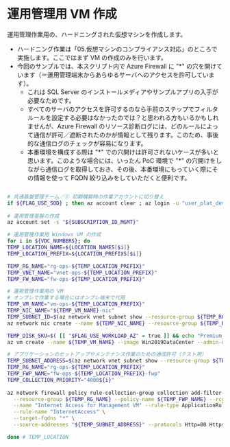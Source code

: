 # 運用管理用 VM 作成

運用管理作業用の、ハードニングされた仮想マシンを作成します。

- ハードニング作業は「05.仮想マシンのコンプライアンス対応」のところで実施します。ここではまず VM の作成のみを行います。
- 今回のサンプルでは、本スクリプト内で Azure Firewall に "\*" の穴を開けています（＝運用管理端末からあらゆるサーバへのアクセスを許可しています）。
  - これは SQL Server のインストールメディアやサンプルアプリの入手が必要なためです。
  - すべてのサーバのアクセスを許可するのなら手前のステップでフィルタルールを設定する必要はなかったのでは？と思われる方もいるかもしれませんが、Azure Firewall のリソース診断ログには、どのルールによって通信が許可／遮断されたのかが情報として残ります。このため、事後的な通信ログのチェックが容易になります。
  - 本番環境を構成する際は "\*" での穴開けは許可されないケースが多いと思います。このような場合には、いったん PoC 環境で "*" の穴開けをしながら通信ログを取得しておき、その後、本番環境にもっていく際にその情報を使って FQDN 絞り込みをしていただくと便利です。

```bash

# 共通基盤管理チーム／① 初期構築時の作業アカウントに切り替え
if ${FLAG_USE_SOD} ; then az account clear ; az login -u "user_plat_dev@${PRIMARY_DOMAIN_NAME}" -p "${ADMIN_PASSWORD}" ; fi
 
# 運用管理基盤の作成
az account set -s "${SUBSCRIPTION_ID_MGMT}"

# 運用管理作業用 Windows VM の作成
for i in ${VDC_NUMBERS}; do
TEMP_LOCATION_NAME=${LOCATION_NAMES[$i]}
TEMP_LOCATION_PREFIX=${LOCATION_PREFIXS[$i]}

TEMP_RG_NAME="rg-ops-${TEMP_LOCATION_PREFIX}"
TEMP_VNET_NAME="vnet-ops-${TEMP_LOCATION_PREFIX}"
TEMP_FW_NAME="fw-ops-${TEMP_LOCATION_PREFIX}"

# 運用管理作業用の VM
# オンプレで作業する場合にはオンプレ端末で代用
TEMP_VM_NAME="vm-ops-${TEMP_LOCATION_PREFIX}"
TEMP_NIC_NAME="${TEMP_VM_NAME}-nic"
TEMP_SUBNET_ID=$(az network vnet subnet show --resource-group ${TEMP_RG_NAME} --vnet-name ${TEMP_VNET_NAME} --name "DefaultSubnet" --query id -o tsv)
az network nic create --name ${TEMP_NIC_NAME} --resource-group ${TEMP_RG_NAME} --location ${TEMP_LOCATION_NAME} --subnet $TEMP_SUBNET_ID

TEMP_DISK_SKU=$( [[ "$FLAG_USE_WORKLOAD_AZ" = true ]] && echo "Premium_ZRS" || echo "Premium_LRS" )
az vm create --name ${TEMP_VM_NAME} --image Win2019DataCenter --admin-username $ADMIN_USERNAME --admin-password $ADMIN_PASSWORD --nics ${TEMP_NIC_NAME} --resource-group ${TEMP_RG_NAME} --location ${TEMP_LOCATION_NAME} --size Standard_D2s_v3 --storage-sku ${TEMP_DISK_SKU}

# アプリケーションのセットアップやメンテナンス作業のための通信許可（テスト用）
TEMP_SUBNET_ADDRESS=$(az network vnet subnet show --resource-group ${TEMP_RG_NAME} --vnet-name ${TEMP_VNET_NAME} --name "DefaultSubnet" --query addressPrefix -o tsv)
TEMP_RG_NAME="rg-ops-${TEMP_LOCATION_PREFIX}"
TEMP_FWP_NAME="fw-ops-${TEMP_LOCATION_PREFIX}-fwp"
TEMP_COLLECTION_PRIORITY="4000${i}"
 
az network firewall policy rule-collection-group collection add-filter-collection \
  --resource-group ${TEMP_RG_NAME} --policy-name ${TEMP_FWP_NAME} --rcg-name "DefaultApplicationRuleCollectionGroup" \
  --name "Internet Access for Management VM" --rule-type ApplicationRule --collection-priority 4000 --action Allow \
  --rule-name "InternetAccess" \
  --target-fqdns "*" \
  --source-addresses "${TEMP_SUBNET_ADDRESS}" --protocols Http=80 Https=443

done # TEMP_LOCATION

```
